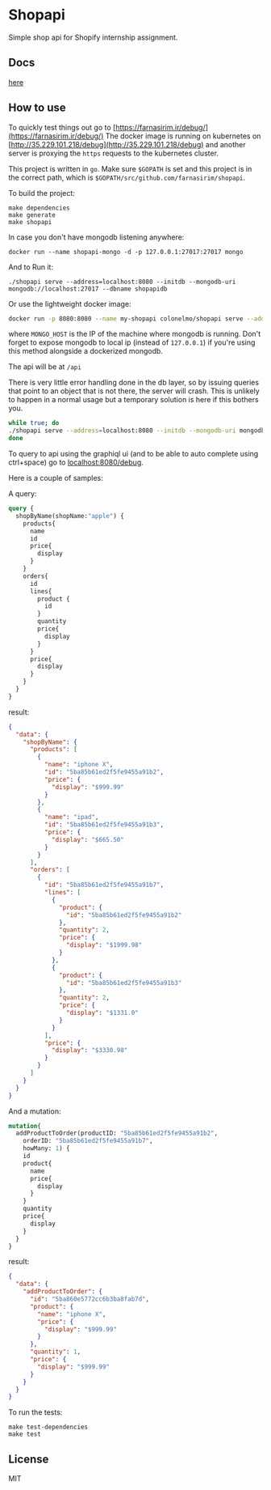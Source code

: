 # Shopapi

Simple shop api for Shopify internship assignment.

## Docs
[here](docs/README.md)

## How to use
To quickly test things out go to [https://farnasirim.ir/debug/](https://farnasirim.ir/debug/)
The docker image is running on kubernetes on [http://35.229.101.218/debug](http://35.229.101.218/debug) and another server is proxying the `https` requests to the kubernetes cluster.

This project is written in `go`. Make sure `$GOPATH` is set and this project is in the correct path, which is `$GOPATH/src/github.com/farnasirim/shopapi`. 

To build the project:
```
make dependencies
make generate 
make shopapi
```

In case you don't have mongodb listening anywhere:
```
docker run --name shopapi-mongo -d -p 127.0.0.1:27017:27017 mongo
```
And to Run it:

```
./shopapi serve --address=localhost:8080 --initdb --mongodb-uri mongodb://localhost:27017 --dbname shopapidb
```

Or use the lightweight docker image:
```bash
docker run -p 8080:8080 --name my-shopapi colonelmo/shopapi serve --address=0.0.0.0:8080 --initdb --mongodb-uri mongodb://$MONGO_HOST:27017 --dbname shopapidb
```
where `MONGO_HOST` is the IP of the machine where mongodb is running. Don't forget to expose mongodb to local ip (instead of `127.0.0.1`) if you're using this method alongside a dockerized mongodb.

The api will be at `/api`

There is very little error handling done in the db layer, so by issuing queries that point to an object that is not there, the server will crash. This is unlikely to happen in a normal usage but a temporary solution is here if this bothers you.

```bash
while true; do
./shopapi serve --address=localhost:8080 --initdb --mongodb-uri mongodb://localhost:27017 --dbname shopapidb
done
```


To query to api using the graphiql ui (and to be able to auto complete using ctrl+space) go to [localhost:8080/debug](localhost:8080/debug).

Here is a couple of samples:


A query:
```graphql
query {
  shopByName(shopName:"apple") {
    products{
      name
      id
      price{
        display
      }
    }
    orders{
      id
      lines{
        product {
          id
        }
        quantity
        price{
          display
        }
      }
      price{
        display
      }
    }
  }
}
```
result:
```json
{
  "data": {
    "shopByName": {
      "products": [
        {
          "name": "iphone X",
          "id": "5ba85b61ed2f5fe9455a91b2",
          "price": {
            "display": "$999.99"
          }
        },
        {
          "name": "ipad",
          "id": "5ba85b61ed2f5fe9455a91b3",
          "price": {
            "display": "$665.50"
          }
        }
      ],
      "orders": [
        {
          "id": "5ba85b61ed2f5fe9455a91b7",
          "lines": [
            {
              "product": {
                "id": "5ba85b61ed2f5fe9455a91b2"
              },
              "quantity": 2,
              "price": {
                "display": "$1999.98"
              }
            },
            {
              "product": {
                "id": "5ba85b61ed2f5fe9455a91b3"
              },
              "quantity": 2,
              "price": {
                "display": "$1331.0"
              }
            }
          ],
          "price": {
            "display": "$3330.98"
          }
        }
      ]
    }
  }
}
```

And a mutation:
```graphql
mutation{
  addProductToOrder(productID: "5ba85b61ed2f5fe9455a91b2",
    orderID: "5ba85b61ed2f5fe9455a91b7",
    howMany: 1) {
    id
    product{
      name
      price{
        display
      }
    }
    quantity
    price{
      display
    }
  }
}

```
result:
```json
{
  "data": {
    "addProductToOrder": {
      "id": "5ba860e5772cc6b3ba8fab7d",
      "product": {
        "name": "iphone X",
        "price": {
          "display": "$999.99"
        }
      },
      "quantity": 1,
      "price": {
        "display": "$999.99"
      }
    }
  }
}
```


To run the tests:
```
make test-dependencies
make test
```

## License
MIT
